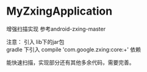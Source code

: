 # MyZxingApplication
增强扫描实现  参考android-zxing-master

注意： 引入 lib下的jar包     
      gradle 下引入    compile 'com.google.zxing:core:+' 依赖
      
      
      
 能快速扫描，实现部分还有其他多余代码，需要完善。
